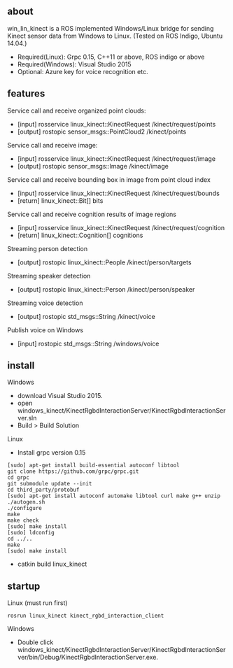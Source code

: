 ## about

win_lin_kinect is a ROS implemented Windows/Linux bridge for sending Kinect sensor data from Windows to Linux. (Tested on ROS Indigo, Ubuntu 14.04.)
- Required(Linux): Grpc 0.15, C++11 or above, ROS indigo or above  
- Required(Windows): Visual Studio 2015  
- Optional: Azure key for voice recognition etc.  

## features

Service call and receive organized point clouds:
- [input] rosservice linux_kinect::KinectRequest  /kinect/request/points
- [output] rostopic sensor_msgs::PointCloud2 /kinect/points

Service call and receive image:
- [input] rosservice linux_kinect::KinectRequest /kinect/request/image
- [output] rostopic sensor_msgs::Image /kinect/image

Service call and receive bounding box in image from point cloud index
- [input] rosservice linux_kinect::KinectRequest /kinect/request/bounds
- [return] linux_kinect::Bit[] bits

Service call and receive cognition results of image regions
- [input] rosservice linux_kinect::KinectRequest /kinect/request/cognition
- [return] linux_kinect::Cognition[] cognitions

Streaming person detection
- [output] rostopic linux_kinect::People /kinect/person/targets

Streaming speaker detection
- [output] rostopic linux_kinect::Person /kinect/person/speaker

Streaming voice detection
- [output] rostopic std_msgs::String /kinect/voice

Publish voice on Windows
- [input] rostopic std_msgs::String /windows/voice

## install

Windows
- download Visual Studio 2015.
- open windows_kinect/KinectRgbdInteractionServer/KinectRgbdInteractionServer.sln
- Build > Build Solution

Linux
- Install grpc version 0.15
```
[sudo] apt-get install build-essential autoconf libtool
git clone https://github.com/grpc/grpc.git
cd grpc
git submodule update --init
cd third_party/protobuf
[sudo] apt-get install autoconf automake libtool curl make g++ unzip
./autogen.sh
./configure
make
make check
[sudo] make install
[sudo] ldconfig
cd ../..
make
[sudo] make install
```
- catkin build linux_kinect

## startup

Linux (must run first)
```
rosrun linux_kinect kinect_rgbd_interaction_client
```

Windows
- Double click windows_kinect/KinectRgbdInteractionServer/KinectRgbdInteractionServer/bin/Debug/KinectRgbdInteractionServer.exe.
